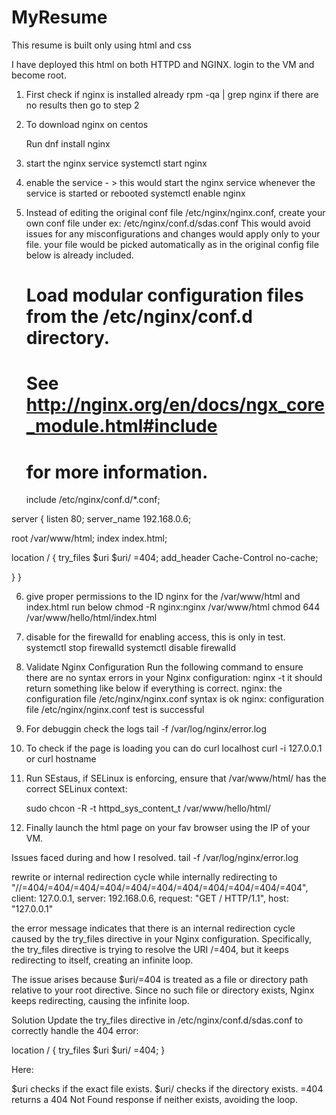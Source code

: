 # MyResume #
This resume is built only using html and css

I have deployed this html on both HTTPD and NGINX.
login to the VM and become root. 

1. First check if nginx is installed already
    rpm -qa | grep nginx
   if there are no results then go to step 2

2. To download nginx on centos

   Run dnf install nginx

 3. start the nginx service
     systemctl start nginx
    
5.  enable the service - > this would start the nginx service whenever the service is started or rebooted 
    systemctl enable nginx

6. Instead of editing the original conf file /etc/nginx/nginx.conf, create your own conf file under ex: /etc/nginx/conf.d/sdas.conf
   This would avoid issues for any misconfigurations and changes would apply only to your file.
   your file would be picked automatically as in the original config file below is already included. 

   # Load modular configuration files from the /etc/nginx/conf.d directory.
    # See http://nginx.org/en/docs/ngx_core_module.html#include
    # for more information.
    include /etc/nginx/conf.d/*.conf;
   
server {
  listen 80;
  server_name 192.168.0.6;

  root /var/www/html;
  index index.html;

  location / {
    try_files $uri $uri/ =404;
    add_header Cache-Control no-cache;

 }
}

   6. give proper permissions to the ID nginx for the /var/www/html and index.html run below
       chmod -R nginx:nginx /var/www/html
       chmod 644 /var/www/hello/html/index.html
      
   7. disable for the firewalld for enabling access, this is only in test.
      systemctl stop firewalld
      systemctl disable firewalld

8. Validate Nginx Configuration
    Run the following command to ensure there are no syntax errors in your Nginx configuration:
     nginx -t
   it should return something like below if everything is correct.
     nginx: the configuration file /etc/nginx/nginx.conf syntax is ok
     nginx: configuration file /etc/nginx/nginx.conf test is successful
10. For debuggin check the logs
    tail -f /var/log/nginx/error.log
   
11. To check if the page is loading you can do curl localhost
     curl -i 127.0.0.1 or curl hostname

12. Run SEstaus, if SELinux is enforcing, ensure that /var/www/html/ has the correct SELinux context:

     sudo chcon -R -t httpd_sys_content_t /var/www/hello/html/
    
14. Finally launch the html page on your fav browser using the IP of your VM. 

Issues faced during and how I resolved. 
tail -f /var/log/nginx/error.log

rewrite or internal redirection cycle while internally redirecting to "//=404/=404/=404/=404/=404/=404/=404/=404/=404/=404/=404", client: 127.0.0.1, server: 192.168.0.6, request: "GET / HTTP/1.1", host: "127.0.0.1"


the error message indicates that there is an internal redirection cycle caused by the try_files directive in your Nginx configuration. Specifically, the try_files directive is trying to resolve the URI /=404, but it keeps redirecting to itself, creating an infinite loop.

The issue arises because $uri/=404 is treated as a file or directory path relative to your root directive. Since no such file or directory exists, Nginx keeps redirecting, causing the infinite loop.

Solution
Update the try_files directive in /etc/nginx/conf.d/sdas.conf to correctly handle the 404 error:

location / {
    try_files $uri $uri/ =404;
}



Here:

$uri checks if the exact file exists.
$uri/ checks if the directory exists.
=404 returns a 404 Not Found response if neither exists, avoiding the loop.      
